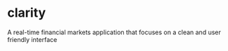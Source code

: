 # clarity
A real-time financial markets application that focuses on a clean and user friendly interface
